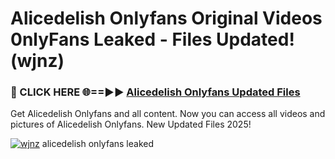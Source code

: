 # Alicedelish Onlyfans Original Videos 0nlyFans Leaked - Files Updated! (wjnz)

<h3>🔴 CLICK HERE 🌐==►► <a href="https://tinyurl.com/2jnfzry5" rel="nofollow">Alicedelish Onlyfans Updated Files</a></h3>

Get Alicedelish Onlyfans and all content. Now you can access all videos and pictures of Alicedelish Onlyfans. New Updated Files 2025!

[![wjnz](https://i.imgur.com/GyGTBgg.gif)](https://tinyurl.com/2jnfzry5)
alicedelish onlyfans leaked